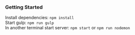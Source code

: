 ### Getting Started

Install dependencies: `npm install`  
Start gulp: `npm run gulp`  
In another terminal start server: `npm start` or `npm run nodemon`  
